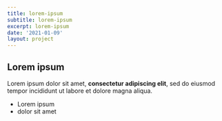 ```yaml
---
title: lorem-ipsum
subtitle: lorem-ipsum
excerpt: lorem-ipsum
date: '2021-01-09'
layout: project
---
```

## Lorem ipsum

Lorem ipsum dolor sit amet, **consectetur adipiscing elit**, sed do eiusmod tempor incididunt ut labore et dolore magna aliqua.

- Lorem ipsum
- dolor sit amet